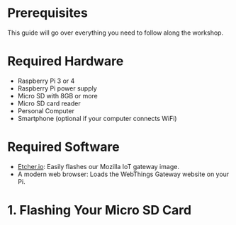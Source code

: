 # Prerequisites

This guide will go over everything you need to follow along the workshop.

# Required Hardware
- Raspberry Pi 3 or 4
- Raspberry Pi power supply
- Micro SD with 8GB or more
- Micro SD card reader
- Personal Computer
- Smartphone (optional if your computer connects WiFi)

# Required Software
- [Etcher.io](https://www.balena.io/etcher/): Easily flashes our Mozilla IoT gateway image.
- A modern web browser: Loads the WebThings Gateway website on your Pi.

# 1. Flashing Your Micro SD Card
